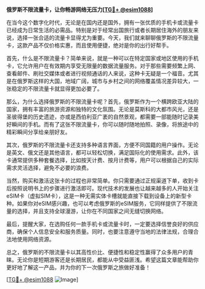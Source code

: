 **俄罗斯不限流量卡，让你畅游网络无压力[[TG💪+ @esim1088](https://t.me/s/esim1088)]**

在当今这个数字化时代，无论是在国内还是国外，拥有一张优质的手机卡或流量卡已经成为日常生活的必需品。特别是对于经常出国旅行或者长期居住海外的朋友来说，选择一张合适的流量卡显得尤为重要。今天，我们就来聊聊俄罗斯的不限流量卡，这款产品不仅价格实惠，而且使用便捷，绝对是你的出行好帮手。

首先，什么是不限流量卡？简单来说，就是一种可以在特定国家或地区使用的手机卡，它允许用户在有效期内享受无限量的数据流量服务。对于那些需要频繁上网、查看邮件、刷社交媒体或者进行视频通话的人来说，这种卡无疑是一个福音。尤其是在俄罗斯这样的大国，地域广阔，城市与乡村之间的网络覆盖情况差异较大，一张稳定的不限流量卡就显得更加必要了。

那么，为什么选择俄罗斯的不限流量卡呢？首先，俄罗斯作为一个横跨欧亚大陆的国家，拥有丰富的旅游资源和独特的文化氛围。无论是莫斯科的大都市风光，还是圣彼得堡的历史遗迹，亦或是西伯利亚广袤的自然景观，都需要一部能随时记录美好瞬间的手机。而有了这张不限流量卡，你可以随时随地拍照、录像，将旅途中的精彩瞬间分享给亲朋好友。

其次，俄罗斯的不限流量卡还支持多种语言界面，方便不同国籍的用户操作。无论是英文、俄文还是其他语言，都可以轻松切换，满足国际化的使用需求。此外，该卡通常提供多种套餐选择，比如按天计费、按月计费等，用户可以根据自己的实际需求灵活选择，避免不必要的浪费。

当然，购买和激活这张卡的过程也非常简单。你只需要通过正规渠道下单，收到卡后按照说明书上的步骤进行激活即可。现代技术的发展也让越来越多的人开始关注eSIM卡（虚拟SIM卡），这是一种无需实体卡槽就能直接下载到设备上的新型卡种。如果你对eSIM感兴趣，也可以考虑俄罗斯的eSIM服务，它同样提供了不限流量的选择，并且支持全球漫游，让你在不同国家之间无缝切换网络。

最后，提醒大家，在选购任何一款手机卡或流量卡时，一定要选择信誉良好的供应商，确保个人信息安全和服务质量。同时，也要注意遵守当地的法律法规，合理合法地使用网络资源。

总之，俄罗斯的不限流量卡以其高性价比、便捷性和稳定性赢得了众多用户的青睐。无论你是短期游客还是长期居民，都能从中受益匪浅。希望这篇文章能帮助你更好地了解这一产品，并为你的下一次俄罗斯之旅做好准备！ 

[[TG💪+ @esim1088](https://t.me/s/esim1088) ![Image](https://i.postimg.cc/4NQfJmqS/Snipaste-2025-05-13-00-14-12.png)]